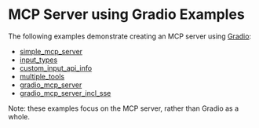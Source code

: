 #  MCP Server using Gradio Examples

The following examples demonstrate creating an MCP server using [Gradio](https://www.gradio.app/main/guides/using-docs-mcp):

- [simple_mcp_server](simple_mcp_server)
- [input_types](input_types)
- [custom_input_api_info](custom_input_api_info)
- [multiple_tools](multiple_tools)
- [gradio_mcp_server](gradio_mcp_server)
- [gradio_mcp_server_incl_sse](gradio_mcp_server_incl_sse)

Note: these examples focus on the MCP server, rather than Gradio as a whole.
